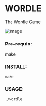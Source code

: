 # WORDLE
The Wordle Game

![image](https://github.com/sansho88/wordle/assets/1939201/4f28ad05-4042-4b7a-bc76-9f0ab0b135c8)

### Pre-requis:
make

### INSTALL:
`make`

### USAGE:
```bash
./wordle
```